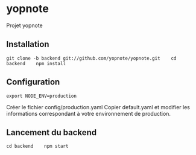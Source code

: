 yopnote
=======

Projet yopnote

## Installation ##

`git clone -b backend git://github.com/yopnote/yopnote.git   
cd backend   
npm install`

## Configuration ##

`export NODE_ENV=production`

Créer le fichier config/production.yaml
Copier default.yaml et modifier les informations correspondant à votre environnement de production.

## Lancement du backend ##

`cd backend   
npm start`